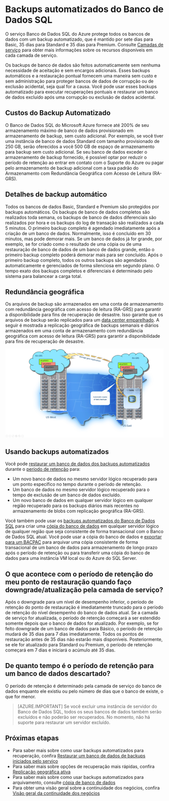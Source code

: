 <properties
   pageTitle="Continuidade dos negócios em nuvem - Backup interno - Banco de Dados SQL | Microsoft Azure"
   description="Saiba mais sobre os backups internos do Banco de Dados SQL que permitem a você reverter um Banco de Dados SQL do Azure para um momento anterior ou copiar um banco de dados para um novo banco de dados em uma região geográfica (por até 35 dias)."
   services="sql-database"
   documentationCenter=""
   authors="CarlRabeler"
   manager="jhubbard"
   editor="monicar"/>

<tags
   ms.service="sql-database"
   ms.devlang="NA"
   ms.topic="article"
   ms.tgt_pltfrm="NA"
   ms.workload="NA"
   ms.date="06/16/2016"
   ms.author="carlrab"/>

# Backups automatizados do Banco de Dados SQL

O serviço Banco de Dados SQL do Azure protege todos os bancos de dados com um backup automatizado, que é mantido por sete dias para Basic, 35 dias para Standard e 35 dias para Premium. Consulte [Camadas de serviço](sql-database-service-tiers.md) para obter mais informações sobre os recursos disponíveis em cada camada de serviço.

Os backups de banco de dados são feitos automaticamente sem nenhuma necessidade de aceitação e sem encargos adicionais. Esses backups automáticos e a restauração pontual fornecem uma maneira sem custo e sem administração para proteger bancos de dados de corrupção ou de exclusão acidental, seja qual for a causa. Você pode usar esses backups automatizado para executar recuperações pontuais e restaurar um banco de dados excluído após uma corrupção ou exclusão de dados acidental.

## Custos do Backup Automatizado

O Banco de Dados SQL do Microsoft Azure fornece até 200% de seu armazenamento máximo de banco de dados provisionado em armazenamento de backup, sem custo adicional. Por exemplo, se você tiver uma instância de banco de dados Standard com tamanho provisionado de 250 GB, serão oferecidos a você 500 GB de espaço de armazenamento para backup sem custo adicional. Se seu banco de dados exceder o armazenamento de backup fornecido, é possível optar por reduzir o período de retenção ao entrar em contato com o Suporte do Azure ou pagar pelo armazenamento de backup adicional com a taxa padrão do Armazenamento com Redundância Geográfica com Acesso de Leitura (RA-GRS).

## Detalhes de backup automático

Todos os bancos de dados Basic, Standard e Premium são protegidos por backups automáticos. Os backups de banco de dados completos são realizados toda semana, os backups de banco de dados diferenciais são realizados por hora e os backups do log de transação são realizados a cada 5 minutos. O primeiro backup completo é agendado imediatamente após a criação de um banco de dados. Normalmente, isso é concluído em 30 minutos, mas pode demorar mais. Se um banco de dados já for grande, por exemplo, se for criado como o resultado de uma cópia ou de uma restauração de banco de dados de um banco de dados grande, então o primeiro backup completo poderá demorar mais para ser concluído. Após o primeiro backup completo, todos os outros backups são agendados automaticamente e gerenciados de forma silenciosa em segundo plano. O tempo exato dos backups completos e diferenciais é determinado pelo sistema para balancear a carga total.

## Redundância geográfica

Os arquivos de backup são armazenados em uma conta de armazenamento com redundância geográfica com acesso de leitura (RA-GRS) para garantir a disponibilidade para fins de recuperação de desastre. Isso garante que os arquivos de backup serão replicados para um [data center emparelhado](../best-practices-availability-paired-regions.md). A seguir é mostrada a replicação geográfica de backups semanais e diários armazenados em uma conta de armazenamento com redundância geográfica com acesso de leitura (RA-GRS) para garantir a disponibilidade para fins de recuperação de desastre.

![restauração geográfica](./media/sql-database-geo-restore/geo-restore-1.png)

## Usando backups automatizados

Você pode [restaurar um banco de dados dos backups automatizados](sql-database-recovery-using-backups.md) durante o [período de retenção](sql-database-service-tiers.md) para:

- Um novo banco de dados no mesmo servidor lógico recuperado para um ponto específico no tempo durante o período de retenção.
- Um banco de dados no mesmo servidor lógico recuperado para o tempo de exclusão de um banco de dados excluído.
- Um novo banco de dados em qualquer servidor lógico em qualquer região recuperado para os backups diários mais recentes no armazenamento de blobs com replicação geográfica (RA-GRS).

Você também pode usar os [backups automatizados do Banco de Dados SQL](sql-database-automated-backups.md) para criar uma [cópia do banco de dados](sql-database-copy.md) em qualquer servidor lógico de qualquer região que seja consistente de forma transacional com o Banco de Dados SQL atual. Você pode usar a cópia do banco de dados e [exportar para um BACPAC](sql-database-export.md) para arquivar uma cópia consistente de forma transacional de um banco de dados para armazenamento de longo prazo após o período de retenção ou para transferir uma cópia do banco de dados para uma instância VM local ou do Azure do SQL Server.

## O que acontece com o período de retenção do meu ponto de restauração quando faço downgrade/atualização pela camada de serviço?

Após o downgrade para um nível de desempenho inferior, o período de retenção do ponto de restauração é imediatamente truncado para o período de retenção do nível desempenho do banco de dados atual. Se a camada de serviço for atualizada, o período de retenção começará a ser estendido somente depois que o banco de dados for atualizado. Por exemplo, se for feito downgrade de um banco de dados para Básico, o período de retenção mudará de 35 dias para 7 dias imediatamente. Todos os pontos de restauração antes de 35 dias não estarão mais disponíveis. Posteriormente, se ele for atualizado para Standard ou Premium, o período de retenção começará em 7 dias e iniciará o acúmulo até 35 dias.

## De quanto tempo é o período de retenção para um banco de dados descartado? 
O período de retenção é determinado pela camada de serviço do banco de dados enquanto ele existiu ou pelo número de dias que o banco de existe, o que for menor.

> [AZURE.IMPORTANT] Se você excluir uma instância de servidor do Banco de Dados SQL, todos os seus bancos de dados também serão excluídos e não poderão ser recuperados. No momento, não há suporte para restaurar um servidor excluído.

## Próximas etapas

- Para saber mais sobre como usar backups automatizados para recuperação, confira [Restaurar um banco de dados de backups iniciados pelo serviço](sql-database-recovery-using-backups.md)
- Para saber mais sobre opções de recuperação mais rápidas, confira [Replicação geográfica ativa](sql-database-geo-replication-overview.md)
- Para saber mais sobre como usar backups automatizados para arquivamento, consulte [cópia de banco de dados](sql-database-copy.md)
- Para obter uma visão geral sobre a continuidade dos negócios, confira [Visão geral da continuidade dos negócios](sql-database-business-continuity.md)

<!---HONumber=AcomDC_0803_2016-->